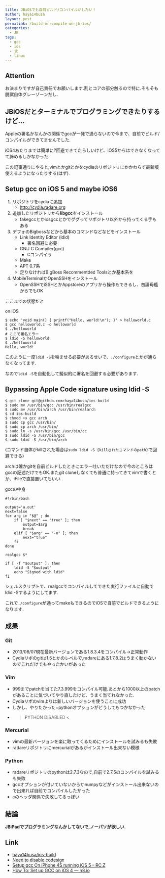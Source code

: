 ```yaml
---
title: JBiOSでも自前ビルド/コンパイルがしたい！
author: haya14busa
layout: post
permalink: /build-or-compile-on-jb-ios/
categories:
  - JB
tags:
  - gcc
  - ios
  - jb
  - linux
---
```

## Attention

お決まりですが自己責任でお願いします.割とコアの部分触るので特に.そもそも脱獄自体グレーゾーンだし.

## JBiOSだとターミナルでプログラミングできたりするけど…

Appleの署名かなんかの関係でgccが一発で通らないので今まで、自前でビルド/コンパイルができてませんでした.

iOS4あたりまでは簡単に?回避できてたらしいけど、iOS5からはできなくなってて諦めるしかなかった.

この記事通りにやると,vimとかgitとかをcydiaのリポジトリにかかわらず最新版使えるようになったりする(はず).

## Setup gcc on iOS 5 and maybe iOS6

1.  リポジトリをcydiaに追加 
    *   http://cydia.radare.org
2.  追加したリポジトリから**libgcc**をインストール 
    *   fakegccとかiosgccとかでググってリポジトリ以外から持ってくる手もある
3.  デフォのBigbossなどから基本のコマンドなどなどをインストール 
    *   Link Identity Editor (ldid) 
        *   署名回避に必要
    *   GNU C Compiler(gcc) 
        *   Cコンパイラ
    *   Make
    *   APT 0.7系
    *   足りなければBigBoss Recommentded Toolsとか基本系を
4.  MobileTerminalかOpenSSHをインストール 
    *   OpenSSHでiSSHとかAppstoreのアプリから操作もできるし、勿論母艦からでもOK

ここまでの状態だと

on iOS

    $ echo 'void main() { printf("Hello, world!\n"); }' > helloworld.c
    $ gcc helloworld.c -o helloworld
    $ ./helloworld
    # ここで署名エラー
    $ ldid -S helloworld
    $ ./helloworld
    Hello, world!
    

このように一度`ldid -S`を噛ませる必要があるせいで、`./configure`とかが通らなくなってます.

なので`ldid -S`を自動化して擬似的に署名を回避する必要があります.

## Bypassing Apple Code signature using ldid -S

    $ git clone git@github.com:haya14busa/ios-build
    $ sudo mv /usr/bin/gcc /usr/bin/realgcc
    $ sudo mv /usr/bin/arch /usr/bin/realarch
    $ cd ios-build
    $ chmod +x gcc arch
    $ sudo cp gcc /usr/bin/
    $ sudo cp arch /usr/bin/
    $ sudo ln -s /usr/bin/gcc /usr/bin/cc
    $ sudo ldid -S /usr/bin/gcc
    $ sudo ldid -S /usr/bin/arch
    

(コマンド自体がkillされた場合は`sudo ldid -S {killされたコマンドのpath}`で回避できる)

archは確かgitを自前ビルドしたときにエラー吐いただけなので今のところはgccの記述だけでもOK.またgit cloneしなくても普通に持ってきてvimで書くとか、iFileで直接置いてもいい.

gccの中身

    #!/bin/bash
    
    output='a.out'
    next=false
    for arg in "$@" ; do
        if [ "$next" == "true" ]; then
            output=$arg
            break
        elif [ "$arg" == "-o" ]; then
            next="true"
        fi
    done
    
    realgcc $*
    
    if [ -f "$output" ]; then
        ldid -S "$output"
        echo "Signed with ldid"
    fi
    

シェルスクリプトで、realgccでコンパイルしてできた実行ファイルに自動でldid -Sするようにしてます.

これで`./configure`が通ってmakeもできるのでiOSで自前でビルドできるようになります.

## 成果

### Git

*   2013/08/07現在最新バージョンである1.8.3.4をコンパイル->正常動作
*   Cydiaリポのgitは1.5とかのレベルで,radareにある1.7.8.2はうまく動かないのでこれだけでもやったかいがあった

### Vim

*   999までpatchを当てた7.3.999をコンパイル可能.あとから1000以上のpatchがあることに気づいてやり直したけど、うまく当てれなかった.
*   Cydiaリポのvimよりは新しいバージョンを使うことに成功
*   しかし、やりたかった+pythonオプションがどうしてもつかなかった
*   > PYTHON DISABLED <

### Mercurial

*   vimの最新バージョンを楽に取ってくるためにインストールを試みるも失敗
*   radareリポジトリにmercurialがあるがインストール出来ない模様

### Python

*   radareリポジトリのpythonは2.7.3なので,自前で2.7.5のコンパイルを試みるも失敗
*   gccオプションが付いていないからかnumpyなどがインストール出来ないので出来れば自前でコンパイルしたかった
*   cのヘッダ関係で失敗してるっぽい

## 結論

**JBiPadでプログラミングなんかしてないで,ノーパソが欲しい.**

## Link

*   [haya14busa/ios-build][1]
*   [Need to disable codesign][2]
*   <a href="https://rc-z.me/blog/archives/2012/02/29/setup-gcc-on-iphone-4s-running-ios-5/" class="broken_link">Setup gcc On iPhone 4S running iOS 5 &#8211; RC.Z</a>
*   [How To: Set up GCC on iOS 4 — n8.io][3]

 [1]: https://github.com/haya14busa/ios-build
 [2]: http://ininjas.com/forum/index.php?topic=1626.msg46557
 [3]: http://n8.io/how-to-set-up-gcc-on-ios-4/